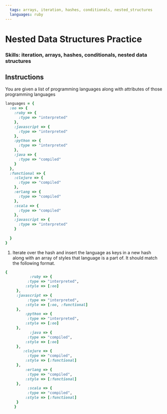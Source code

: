 ```yaml
---
  tags: arrays, iteration, hashes, conditionals, nested_structures
  languages: ruby
---
```


# Nested Data Structures Practice

### Skills: iteration, arrays, hashes, conditionals, nested data structures

## Instructions

You are given a list of programming languages along with attributes of those programming languages

```ruby
languages = {
  :oo => {
    :ruby => {
      :type => "interpreted"
    },
    :javascript => {
      :type => "interpreted"
    },
    :python => {
      :type => "interpreted"
    },
    :java => {
      :type => "compiled"
    }
  },
  :functional => {
    :clojure => {
      :type => "compiled"
    },
    :erlang => {
      :type => "compiled"
    },
    :scala => {
      :type => "compiled"
    },
    :javascript => {
      :type => "interpreted"
    }
 
  }
}
```

1. Iterate over the hash and insert the language as keys in a new hash along with an array of styles that language is a part of.  It should match the following format.

```ruby
{
           :ruby => {
          :type => "interpreted",
         :style => [:oo]
     },
     :javascript => {
          :type => "interpreted",
         :style => [:oo, :functional]
     },
         :python => {
          :type => "interpreted",
         :style => [:oo]
     },
           :java => {
          :type => "compiled",
         :style => [:oo]
     },
        :clojure => {
          :type => "compiled",
         :style => [:functional]
     },
         :erlang => {
          :type => "compiled",
         :style => [:functional]
     },
          :scala => {
          :type => "compiled",
         :style => [:functional]
     }
    }
```